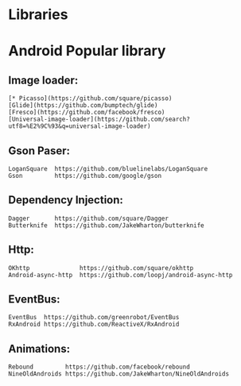 # Libraries
Android Popular library
========================

 Image loader:
 ------------
    [* Picasso](https://github.com/square/picasso)
    [Glide](https://github.com/bumptech/glide)
    [Fresco](https://github.com/facebook/fresco)
    [Universal-image-loader](https://github.com/search?utf8=%E2%9C%93&q=universal-image-loader)
 
 Gson Paser:
 -----------
    LoganSquare  https://github.com/bluelinelabs/LoganSquare
    Gson         https://github.com/google/gson
 
 Dependency Injection:
 ----------------------
    Dagger       https://github.com/square/Dagger
    Butterknife  https://github.com/JakeWharton/butterknife
 
 Http:
 -----
    OKhttp              https://github.com/square/okhttp
    Android-async-http  https://github.com/loopj/android-async-http
 
 EventBus:
 ---------
    EventBus  https://github.com/greenrobot/EventBus
    RxAndroid https://github.com/ReactiveX/RxAndroid
 
 Animations:
 -----------
    Rebound         https://github.com/facebook/rebound
    NineOldAndroids https://github.com/JakeWharton/NineOldAndroids
